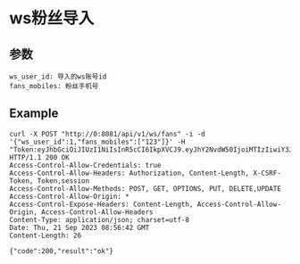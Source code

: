 # ws粉丝导入


## 参数
    ws_user_id: 导入的ws账号id
    fans_mobiles: 粉丝手机号


## Example

    curl -X POST "http://0:8081/api/v1/ws/fans" -i -d '{"ws_user_id":1,"fans_mobiles":["123"]}' -H "Token:eyJhbGciOiJIUzI1NiIsInR5cCI6IkpXVCJ9.eyJhY2NvdW50IjoiMTIzIiwiY3JlYXRlX3RpbWUiOjE2OTUyODQ0NjV9.i_NpRkZ3yt6B5w3dT4td47zGuZDz1rnoG4_oMRX8j_c"
    HTTP/1.1 200 OK
    Access-Control-Allow-Credentials: true
    Access-Control-Allow-Headers: Authorization, Content-Length, X-CSRF-Token, Token,session
    Access-Control-Allow-Methods: POST, GET, OPTIONS, PUT, DELETE,UPDATE
    Access-Control-Allow-Origin: *
    Access-Control-Expose-Headers: Content-Length, Access-Control-Allow-Origin, Access-Control-Allow-Headers
    Content-Type: application/json; charset=utf-8
    Date: Thu, 21 Sep 2023 08:56:42 GMT
    Content-Length: 26

    {"code":200,"result":"ok"}